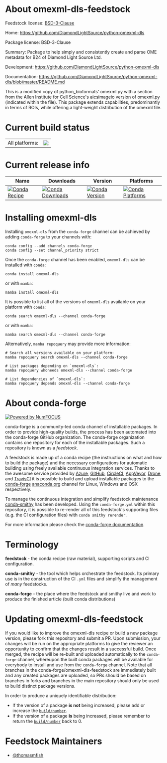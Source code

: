 About omexml-dls-feedstock
==========================

Feedstock license: [BSD-3-Clause](https://github.com/conda-forge/omexml-dls-feedstock/blob/main/LICENSE.txt)

Home: https://github.com/DiamondLightSource/python-omexml-dls

Package license: BSD-3-Clause

Summary: Package to help simply and consistently create and parse OME metadata for B24 of Diamond Light Source Ltd.

Development: https://github.com/DiamondLightSource/python-omexml-dls

Documentation: https://github.com/DiamondLightSource/python-omexml-dls/blob/master/README.md

This is a modified copy of python_bioformats' omexml.py with a section
from the Allen Institute for Cell Science's aicsimageio version of
omexml.py (indicated within the file). This package extends
capabilities, predominantly in terms of ROIs, while offering a
light-weight distribution of the omexml file.


Current build status
====================


<table><tr><td>All platforms:</td>
    <td>
      <a href="https://dev.azure.com/conda-forge/feedstock-builds/_build/latest?definitionId=10157&branchName=main">
        <img src="https://dev.azure.com/conda-forge/feedstock-builds/_apis/build/status/omexml-dls-feedstock?branchName=main">
      </a>
    </td>
  </tr>
</table>

Current release info
====================

| Name | Downloads | Version | Platforms |
| --- | --- | --- | --- |
| [![Conda Recipe](https://img.shields.io/badge/recipe-omexml--dls-green.svg)](https://anaconda.org/conda-forge/omexml-dls) | [![Conda Downloads](https://img.shields.io/conda/dn/conda-forge/omexml-dls.svg)](https://anaconda.org/conda-forge/omexml-dls) | [![Conda Version](https://img.shields.io/conda/vn/conda-forge/omexml-dls.svg)](https://anaconda.org/conda-forge/omexml-dls) | [![Conda Platforms](https://img.shields.io/conda/pn/conda-forge/omexml-dls.svg)](https://anaconda.org/conda-forge/omexml-dls) |

Installing omexml-dls
=====================

Installing `omexml-dls` from the `conda-forge` channel can be achieved by adding `conda-forge` to your channels with:

```
conda config --add channels conda-forge
conda config --set channel_priority strict
```

Once the `conda-forge` channel has been enabled, `omexml-dls` can be installed with `conda`:

```
conda install omexml-dls
```

or with `mamba`:

```
mamba install omexml-dls
```

It is possible to list all of the versions of `omexml-dls` available on your platform with `conda`:

```
conda search omexml-dls --channel conda-forge
```

or with `mamba`:

```
mamba search omexml-dls --channel conda-forge
```

Alternatively, `mamba repoquery` may provide more information:

```
# Search all versions available on your platform:
mamba repoquery search omexml-dls --channel conda-forge

# List packages depending on `omexml-dls`:
mamba repoquery whoneeds omexml-dls --channel conda-forge

# List dependencies of `omexml-dls`:
mamba repoquery depends omexml-dls --channel conda-forge
```


About conda-forge
=================

[![Powered by
NumFOCUS](https://img.shields.io/badge/powered%20by-NumFOCUS-orange.svg?style=flat&colorA=E1523D&colorB=007D8A)](https://numfocus.org)

conda-forge is a community-led conda channel of installable packages.
In order to provide high-quality builds, the process has been automated into the
conda-forge GitHub organization. The conda-forge organization contains one repository
for each of the installable packages. Such a repository is known as a *feedstock*.

A feedstock is made up of a conda recipe (the instructions on what and how to build
the package) and the necessary configurations for automatic building using freely
available continuous integration services. Thanks to the awesome service provided by
[Azure](https://azure.microsoft.com/en-us/services/devops/), [GitHub](https://github.com/),
[CircleCI](https://circleci.com/), [AppVeyor](https://www.appveyor.com/),
[Drone](https://cloud.drone.io/welcome), and [TravisCI](https://travis-ci.com/)
it is possible to build and upload installable packages to the
[conda-forge](https://anaconda.org/conda-forge) [anaconda.org](https://anaconda.org/)
channel for Linux, Windows and OSX respectively.

To manage the continuous integration and simplify feedstock maintenance
[conda-smithy](https://github.com/conda-forge/conda-smithy) has been developed.
Using the ``conda-forge.yml`` within this repository, it is possible to re-render all of
this feedstock's supporting files (e.g. the CI configuration files) with ``conda smithy rerender``.

For more information please check the [conda-forge documentation](https://conda-forge.org/docs/).

Terminology
===========

**feedstock** - the conda recipe (raw material), supporting scripts and CI configuration.

**conda-smithy** - the tool which helps orchestrate the feedstock.
                   Its primary use is in the construction of the CI ``.yml`` files
                   and simplify the management of *many* feedstocks.

**conda-forge** - the place where the feedstock and smithy live and work to
                  produce the finished article (built conda distributions)


Updating omexml-dls-feedstock
=============================

If you would like to improve the omexml-dls recipe or build a new
package version, please fork this repository and submit a PR. Upon submission,
your changes will be run on the appropriate platforms to give the reviewer an
opportunity to confirm that the changes result in a successful build. Once
merged, the recipe will be re-built and uploaded automatically to the
`conda-forge` channel, whereupon the built conda packages will be available for
everybody to install and use from the `conda-forge` channel.
Note that all branches in the conda-forge/omexml-dls-feedstock are
immediately built and any created packages are uploaded, so PRs should be based
on branches in forks and branches in the main repository should only be used to
build distinct package versions.

In order to produce a uniquely identifiable distribution:
 * If the version of a package **is not** being increased, please add or increase
   the [``build/number``](https://docs.conda.io/projects/conda-build/en/latest/resources/define-metadata.html#build-number-and-string).
 * If the version of a package **is** being increased, please remember to return
   the [``build/number``](https://docs.conda.io/projects/conda-build/en/latest/resources/define-metadata.html#build-number-and-string)
   back to 0.

Feedstock Maintainers
=====================

* [@thomasmfish](https://github.com/thomasmfish/)

